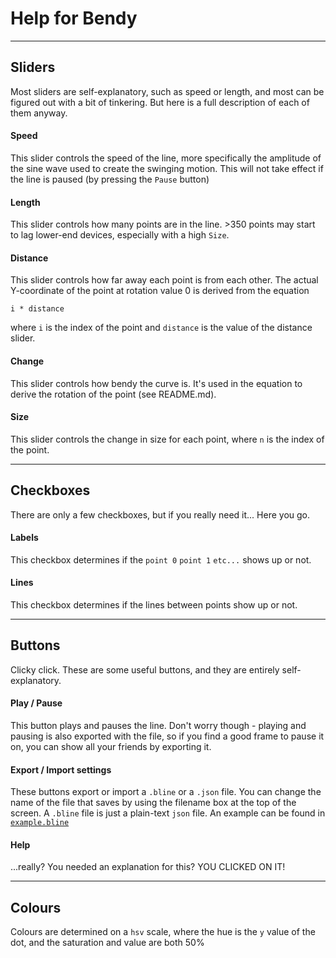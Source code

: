 # Help for Bendy
---
## Sliders
Most sliders are self-explanatory, such as speed or length, and most can be figured out with a bit of tinkering. But here is a full description of each of them anyway.
#### Speed
This slider controls the speed of the line, more specifically the amplitude of the sine wave used to create the swinging motion. This will not take effect if the line is paused (by pressing the `Pause` button)
#### Length
This slider controls how many points are in the line. >350 points may start to lag lower-end devices, especially with a high `Size`.
#### Distance
This slider controls how far away each point is from each other. The actual Y-coordinate of the point at rotation value 0 is derived from the equation
```
i * distance
```
where `i` is the index of the point and `distance` is the value of the distance slider.
#### Change
This slider controls how bendy the curve is. It's used in the equation to derive the rotation of the point (see README.md).
#### Size
This slider controls the change in size for each point, where `n` is the index of the point.

---
## Checkboxes
There are only a few checkboxes, but if you really need it... Here you go.
#### Labels
This checkbox determines if the `point 0` `point 1` `etc...` shows up or not.
#### Lines
This checkbox determines if the lines between points show up or not.

---
## Buttons
Clicky click. These are some useful buttons, and they are entirely self-explanatory.
#### Play / Pause
This button plays and pauses the line. Don't worry though - playing and pausing is also exported with the file, so if you find a good frame to pause it on, you can show all your friends by exporting it.
#### Export / Import settings
These buttons export or import a `.bline` or a `.json` file. You can change the name of the file that saves by using the filename box at the top of the screen.
A `.bline` file is just a plain-text `json` file. An example can be found in [`example.bline`](/example.bline)
#### Help
...really? You needed an explanation for this? YOU CLICKED ON IT!

---
## Colours
Colours are determined on a `hsv` scale, where the hue is the `y` value of the dot, and the saturation and value are both 50%
